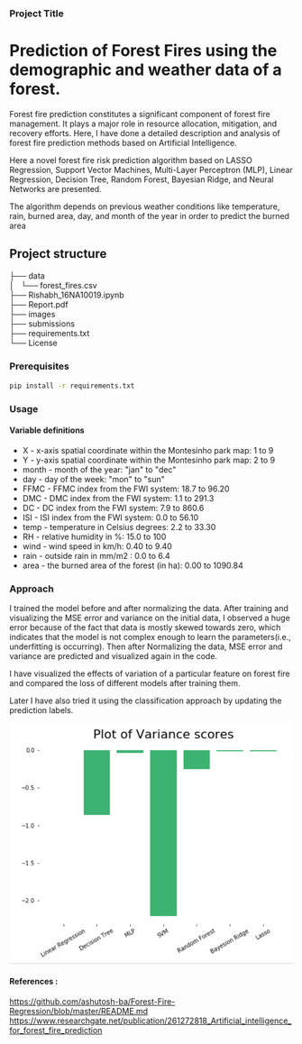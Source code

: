 
### Project Title

# Prediction of Forest Fires using the demographic and weather data of a forest.
Forest fire prediction constitutes a significant component of forest fire management. It plays a major role in resource allocation, mitigation, and recovery efforts. Here, I have done a detailed description and analysis of forest fire prediction methods based on Artificial Intelligence.

Here a novel forest fire risk prediction algorithm based on LASSO Regression, Support Vector Machines, Multi-Layer Perceptron (MLP), Linear Regression, Decision Tree, Random Forest, Bayesian Ridge, and Neural Networks are presented.

The algorithm depends on previous weather conditions like temperature, rain, burned area, day, and month of the year in order to predict the burned area

## Project structure
├── data\
│   └── forest_fires.csv\
├── Rishabh_16NA10019.ipynb\
├── Report.pdf\
├── images\
├── submissions\
├── requirements.txt\
└── License

### Prerequisites

```bash
pip install -r requirements.txt
```

### Usage

#### Variable definitions

-  X - x-axis spatial coordinate within the Montesinho park map: 1 to 9
-  Y - y-axis spatial coordinate within the Montesinho park map: 2 to 9
-  month - month of the year: "jan" to "dec"
-  day - day of the week: "mon" to "sun"
-  FFMC - FFMC index from the FWI system: 18.7 to 96.20
-  DMC - DMC index from the FWI system: 1.1 to 291.3
-  DC - DC index from the FWI system: 7.9 to 860.6
-  ISI - ISI index from the FWI system: 0.0 to 56.10
-  temp - temperature in Celsius degrees: 2.2 to 33.30
-  RH - relative humidity in %: 15.0 to 100
-  wind - wind speed in km/h: 0.40 to 9.40
-  rain - outside rain in mm/m2 : 0.0 to 6.4
-  area - the burned area of the forest (in ha): 0.00 to 1090.84

### Approach
I trained the model before and after normalizing the data. After training and visualizing the MSE error and variance on the initial data, I observed a huge error because of the fact that data is mostly skewed towards zero, which indicates that the model is not complex enough to learn the parameters(i.e., underfitting is occurring). Then after Normalizing the data, MSE error and variance are predicted and visualized again in the code.

I have visualized the effects of variation of a particular feature on forest fire and compared the loss of different models after training them.

Later I have also tried it using the classification approach by updating the prediction labels.

![variance](images/variance.PNG)

#### References :
https://github.com/ashutosh-ba/Forest-Fire-Regression/blob/master/README.md
https://www.researchgate.net/publication/261272818_Artificial_intelligence_for_forest_fire_prediction